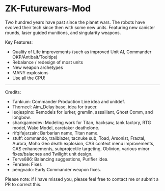 # ZK-Futurewars-Mod
Two hundred years have past since the planet wars. The robots have evolved their tech since then with some new units. Featuring new canister rounds, laser guided munitions, and singularity weapons.

Key Features:
* Quality of Life improvements (such as improved Unit AI, Commander OKP/Antibait/Tooltips)
* Rebalance / redesign of most units
* New weapon archetypes
* MANY explosions
* Use all the CPU!

----
Credits:
* Tankium: Commander Production Line idea and unitdef.
* Thorneel: Aim_Delay base, idea for tracer.
* leojespino: Remodels for lurker, gremlin, assailiant, Ghost Comm, and longbow.
* sharkgamedev: Modeling work for Titan, hacksaw, tank factory, RTG model, Wake Model, caretaker deathclone.
* rifqifajarzain: Barbarian name, Titan name.
* stuff: commando, trailblazer, tacnuke sub, Toad, Arsonist, Fractal, Aurora, Moho Geo death explosion, CAS context menu improvements, CAS enhancements, subprojectile targeting, Oblivion, various minor fixes/balacnes and Twilight unit design.
* Terve886: Balancing suggestions, Purifier idea.
* Fenrave: Fixes
* pengvado: Early Commander weapon fixes.

Please note: if I have missed you, please feel free to contact me or submit a PR to correct this.
